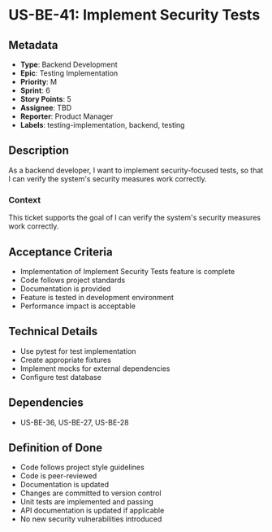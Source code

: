 # US-BE-41: Implement Security Tests

## Metadata
- **Type**: Backend Development
- **Epic**: Testing Implementation
- **Priority**: M
- **Sprint**: 6
- **Story Points**: 5
- **Assignee**: TBD
- **Reporter**: Product Manager
- **Labels**: testing-implementation, backend, testing

## Description
As a backend developer, I want to implement security-focused tests, so that I can verify the system's security measures work correctly.

### Context
This ticket supports the goal of I can verify the system's security measures work correctly.

## Acceptance Criteria
- Implementation of Implement Security Tests feature is complete
- Code follows project standards
- Documentation is provided
- Feature is tested in development environment
- Performance impact is acceptable

## Technical Details
- Use pytest for test implementation
- Create appropriate fixtures
- Implement mocks for external dependencies
- Configure test database

## Dependencies
- US-BE-36, US-BE-27, US-BE-28

## Definition of Done
- Code follows project style guidelines
- Code is peer-reviewed
- Documentation is updated
- Changes are committed to version control
- Unit tests are implemented and passing
- API documentation is updated if applicable
- No new security vulnerabilities introduced
